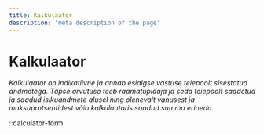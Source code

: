```yaml
---
title: Kalkulaator
description: 'meta description of the page'
---
```


# Kalkulaator

*Kalkulaator on indikatiivne ja annab esialgse vastuse teiepoolt sisestatud andmetega. Täpse arvutuse teeb raamatupidaja ja seda teiepoolt saadetud ja saadud isikuandmete alusel ning olenevalt vanusest ja maksuprotsentidest võib kalkulaatoris saadud summa erineda.*

::calculator-form
